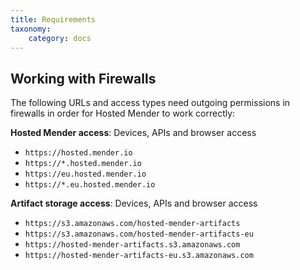 ```yaml
---
title: Requirements
taxonomy:
    category: docs
---
```


## Working with Firewalls
The following URLs and access types need outgoing permissions in firewalls in order for Hosted Mender to work correctly:

**Hosted Mender access**: Devices, APIs and browser access
* `https://hosted.mender.io`
* `https://*.hosted.mender.io`
* `https://eu.hosted.mender.io`
* `https://*.eu.hosted.mender.io`

**Artifact storage access**: Devices, APIs and browser access
* `https://s3.amazonaws.com/hosted-mender-artifacts`
* `https://s3.amazonaws.com/hosted-mender-artifacts-eu`
* `https://hosted-mender-artifacts.s3.amazonaws.com`
* `https://hosted-mender-artifacts-eu.s3.amazonaws.com`

